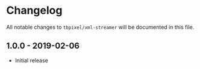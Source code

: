 # Changelog

All notable changes to `tbpixel/xml-streamer` will be documented in this file.

## 1.0.0 - 2019-02-06

- Initial release
